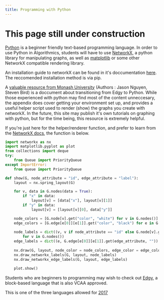 ```yaml
---
title: Programming with Python
---
```


# This page still under construction

[Python](https://www.python.org/) is a beginner friendly text-based programming language. In order to use Python in Algorithmics, students will have to use [NetworkX](https://networkx.github.io/), a python library for manipulating graphs, as well as [matplotlib](http://matplotlib.org/) or some other NetworkX compatible rendering library.


An installation guide to networkX can be found in it's doccumentation [here](https://networkx.github.io/documentation/development/install.html). The reccomended installation method is via pip.

A [valuable resource from Monash University](https://www.alexandriarepository.org/module/appendix-from-edgy-to-python/) (Authors : Jason Nguyen, Steven Bird) is a doccument about transitioning from Edgy to Python. While those experienced with python may find most of the content unneccesary, the appendix does cover getting your environment set up, and provides a useful helper script used to render (show) the graphs you create with networkX. In the future, this site may publish it's own tutorials on graphing with python, but for the time being, this resource is extremely helpful.

If you're just here for the helper/renderer function, and prefer to learn from the [NetworkX docs](https://networkx.readthedocs.io/en/stable/tutorial/index.html), the function is below.

~~~ python
import networkx as nx
import matplotlib.pyplot as plot
from collections import deque
try:
    from Queue import PriorityQueue
except ImportError:
    from queue import PriorityQueue

def show(G, node_attribute = "id", edge_attribute = "label"):
    layout = nx.spring_layout(G)

    for v, data in G.nodes(data = True):
        if "x" in data:
            layout[v] = [data["x"], layout[v][1]]
        if "y" in data:
            layout[v] = [layout[v][0], data["y"]]

    node_colors = [G.node[v].get("color", "white") for v in G.nodes()]
    edge_colors = [G.edge[e[0]][e[1]].get("color", "black") for e in G.edges()]
    
    node_labels = dict((v, v if node_attribute == "id" else G.node[v].get(node_attribute, v))
        for v in G.nodes())
    edge_labels = dict((e, G.edge[e[0]][e[1]].get(edge_attribute, "")) for e in G.edges())    
    
    nx.draw(G, layout, node_color = node_colors, edge_color = edge_colors)
    nx.draw_networkx_labels(G, layout, node_labels)
    nx.draw_networkx_edge_labels(G, layout, edge_labels)
    
    plot.show()
~~~




Students who are beginners to programming may wish to check out [Edgy](/programming/edgy), a block-based language that is also VCAA approved.

This is one of the three languages allowed for [2017](http://www.vcaa.vic.edu.au/Pages/vce/studies/algorithmics/algorithmics-approved-lists.aspx)



